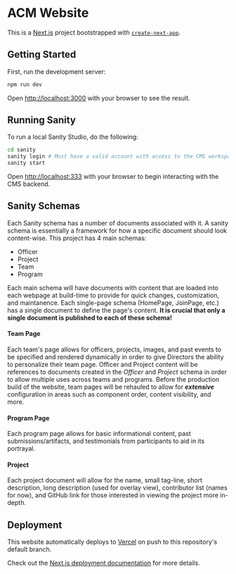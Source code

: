 # ACM Website

This is a [Next.js](https://nextjs.org/) project bootstrapped with [`create-next-app`](https://github.com/vercel/next.js/tree/canary/packages/create-next-app).

## Getting Started

First, run the development server:

```bash
npm run dev
```

Open [http://localhost:3000](http://localhost:3000) with your browser to see the result.

## Running Sanity

To run a local Sanity Studio, do the following:

```bash
cd sanity
sanity login # Must have a valid account with access to the CMS workspace.
sanity start
```

Open [http://localhost:333](http://localhost:3333) with your browser to begin interacting with the CMS backend.

## Sanity Schemas

Each Sanity schema has a number of documents associated with it. A sanity schema is essentially a framework for how a specific document should look content-wise. This project has 4 main schemas:

- Officer
- Project
- Team
- Program

Each main schema will have documents with content that are loaded into each webpage at build-time to provide for quick changes, customization, and maintanence. Each single-page schema (HomePage, JoinPage, etc.) has a single document to define the page's content. **It is crucial that only a single document is published to each of these schema!**

#### Team Page

Each team's page allows for officers, projects, images, and past events to be specified and rendered dynamically in order to give Directors the ability to personalize their team page. Officer and Project content will be references to documents created in the _Officer_ and _Project_ schema in order to allow multiple uses across teams and programs. Before the production build of the website, team pages will be rehauled to allow for **_extensive_** configuration in areas such as component order, content visibility, and more.

#### Program Page

Each program page allows for basic informational content, past submissions/artifacts, and testimonials from participants to aid in its portrayal.

#### Project

Each project document will allow for the name, small tag-line, short description, long description (used for overlay view), contributor list (names for now), and GitHub link for those interested in viewing the project more in-depth.

## Deployment

This website automatically deploys to [Vercel](https://vercel.com) on push to
this repository's default branch.

Check out the [Next.js deployment documentation](https://nextjs.org/docs/deployment)
for more details.
